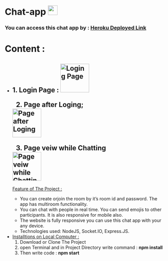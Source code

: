 <h1> Chat-app <a href="https://imgbb.com/"><img src="public/favicon.ico" alt="messager" border="0" style = "width : 30px ; height : 30px "></a> </h1>

<h3>You can access this chat app by : <a href="https://chat-app-with-friends.herokuapp.com/">Heroku Deployed Link </a></h3>

<h1>Content :</h1>
<ul>
<li>

<h2> 
1. Login Page : 
<img src="image/chat" alt="Loging Page" border="0" style = "width : 90px ; height : 90px ">

2. Page after Loging;
<img src="image/chat" alt=" Page after Loging" border="0" style = "width : 90px ; height : 90px ">

3. Page veiw while Chatting
<img src="image/chat" alt="Page veiw while Chatting" border="0" style = "width : 90px ; height : 90px ">
</h2>



<a href="#features">Feature of The Project : </a>

<ul>

<li>
You can create orjoin the room by it’s room id and password. The
app has multiroom functionality.
</li>

<li>
You can chat with people in real time. You can send emojis to
other participants. It is also responsive for mobile also.
</li>

<li>
The website is fully responsive you can use this chat app with your any device.
</li>


<li>
Technologies used: NodeJS, Socket.IO, Express.JS.
</li>
</li>
</ul>

<li>
<a href="#install">Installtions on Local Computer : </a>
<ol>

<li >
Download or Clone The Project
</li>

<li>
open Terminal and in Project Directory write command : <b> npm install </b> 
</li>

<li>
Then write code : <b> npm start </b> 
</li>


</ol>
</li>


<ul>


